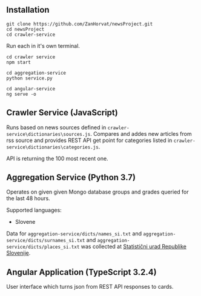 ## Installation


```
git clone https://github.com/ZanHorvat/newsProject.git
cd newsProject
cd crawler-service
```

Run each in it's own terminal.
```
cd crawler service
npm start
```
```
cd aggregation-service
python service.py
```
```
cd angular-service
ng serve -o
```

## Crawler Service (JavaScript)

Runs based on news sources defined in `crawler-service\dictionaries\sources.js`. Compares and addes new articles from rss source and provides REST API get point for categories listed in `crawler-service\dictionaries\categories.js`. 

API is returning the 100 most recent one.

## Aggregation Service (Python 3.7)

Operates on given given Mongo database groups and grades queried for the last 48 hours.

Supported languages:
- Slovene

Data for `aggregation-service/dicts/names_si.txt` and `aggregation-service/dicts/surnames_si.txt` and `aggregation-service/dicts/places_si.txt` was collected at [Statistični urad Republike Slovenije](https://www.stat.si/statweb).

## Angular Application (TypeScript 3.2.4)

User interface which turns json from REST API responses to cards.



